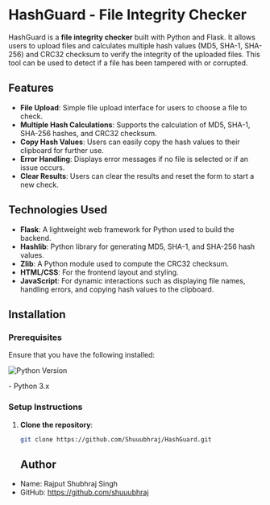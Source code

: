 # HashGuard - File Integrity Checker 

HashGuard is a **file integrity checker** built with Python and Flask. It allows users to upload files and calculates multiple hash values (MD5, SHA-1, SHA-256) and CRC32 checksum to verify the integrity of the uploaded files. This tool can be used to detect if a file has been tampered with or corrupted.

## Features

- **File Upload**: Simple file upload interface for users to choose a file to check.
- **Multiple Hash Calculations**: Supports the calculation of MD5, SHA-1, SHA-256 hashes, and CRC32 checksum.
- **Copy Hash Values**: Users can easily copy the hash values to their clipboard for further use.
- **Error Handling**: Displays error messages if no file is selected or if an issue occurs.
- **Clear Results**: Users can clear the results and reset the form to start a new check.

## Technologies Used

- **Flask**: A lightweight web framework for Python used to build the backend.
- **Hashlib**: Python library for generating MD5, SHA-1, and SHA-256 hash values.
- **Zlib**: A Python module used to compute the CRC32 checksum.
- **HTML/CSS**: For the frontend layout and styling.
- **JavaScript**: For dynamic interactions such as displaying file names, handling errors, and copying hash values to the clipboard.

## Installation

### Prerequisites

Ensure that you have the following installed:
<p align="left">
  <img alt="Python Version" src="https://img.shields.io/badge/Python-3.x-blue.svg">
</p>
- Python 3.x

### Setup Instructions

1. **Clone the repository**:
   ```bash
   git clone https://github.com/Shuuubhraj/HashGuard.git

   
<p>
  <ul>
    <h2>Author</h2>
    <li>Name: Rajput Shubhraj Singh</li>
    <li>GitHub: <a href="https://github.com/shuuubhraj">https://github.com/shuuubhraj</a></li>
  </ul>
</p>
